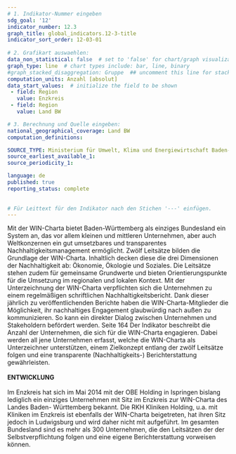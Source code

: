 ```yaml
---
# 1. Indikator-Nummer eingeben 
sdg_goal: '12'
indicator_number: 12.3
graph_title: global_indicators.12-3-title
indicator_sort_order: 12-03-01
 
# 2. Grafikart auswaehlen: 
data_non_statistical: false  # set to 'false' for chart/graph visualization 
graph_type: line  # chart types include: bar, line, binary 
#graph_stacked_disaggregation: Gruppe  ## uncomment this line for stacked bars. eplace 'Geschlecht' with the field of aggregation. 
computation_units: Anzahl [absolut] 
data_start_values:  # initialize the field to be shown  
 - field: Region 
   value: Enzkreis
 - field: Region 
   value: Land BW

# 3. Berechnung und Quelle eingeben: 
national_geographical_coverage: Land BW
computation_definitions: 

SOURCE_TYPE: Ministerium für Umwelt, Klima und Energiewirtschaft Baden-Württemberg; Stand 12/2022
source_earliest_available_1: 
source_periodicity_1: 

language: de   
published: true 
reporting_status: complete
 
 
# Für Leittext für den Indikator nach den Stichen '---' einfügen. 
---
```

Mit der WIN-Charta bietet Baden-Württemberg als einziges Bundesland ein System an, das vor allem kleinen und mittleren Unternehmen, aber auch Weltkonzernen ein gut umsetzbares und transparentes Nachhaltigkeitsmanagement ermöglicht. Zwölf Leitsätze bilden die Grundlage der WIN-Charta. Inhaltlich decken diese die drei Dimensionen der Nachhaltigkeit ab: Ökonomie, Ökologie und Soziales. Die Leitsätze stehen zudem für gemeinsame Grundwerte und bieten Orientierungspunkte für die Umsetzung im regionalen und lokalen Kontext. Mit der Unterzeichnung der WIN-Charta verpflichten sich die Unternehmen zu einem regelmäßigen schriftlichen Nachhaltigkeitsbericht. Dank dieser jährlich zu veröffentlichenden Berichte haben die WIN-Charta-Mitglieder die Möglichkeit, ihr nachhaltiges Engagement glaubwürdig nach außen zu kommunizieren. So kann ein direkter Dialog zwischen Unternehmen und Stakeholdern befördert werden. Seite 164 Der Indikator beschreibt die Anzahl der Unternehmen, die sich für die WIN-Charta engagieren. Dabei werden all jene Unternehmen erfasst, welche die WIN-Charta als Unterzeichner unterstützen, einem Zielkonzept entlang der zwölf Leitsätze folgen und eine transparente (Nachhaltigkeits-) Berichterstattung gewährleisten. <br>
<br>
**ENTWICKLUNG** <br>
<br>
Im Enzkreis hat sich im Mai 2014 mit der OBE Holding in Ispringen bislang lediglich ein einziges Unternehmen mit Sitz im Enzkreis zur WIN-Charta des Landes Baden- Württemberg bekannt. Die RKH Kliniken Holding, u.a. mit Kliniken im Enzkreis ist ebenfalls der WIN-Charta beigetreten, hat ihren Sitz jedoch in Ludwigsburg und wird daher nicht mit aufgeführt. Im gesamten Bundesland sind es mehr als 300 Unternehmen, die den Leitsätzen der der Selbstverpflichtung folgen und eine eigene Berichterstattung vorweisen können.
